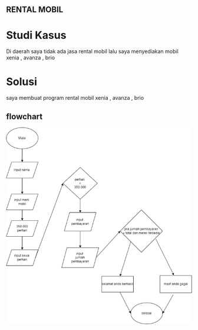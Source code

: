 ## RENTAL MOBIL
# Studi Kasus
Di daerah saya tidak ada jasa rental mobil
lalu saya menyediakan mobil xenia , avanza , brio
# Solusi
saya membuat program rental mobil xenia , avanza , brio


## flowchart
![flowchart](flowchart.drawio.png)